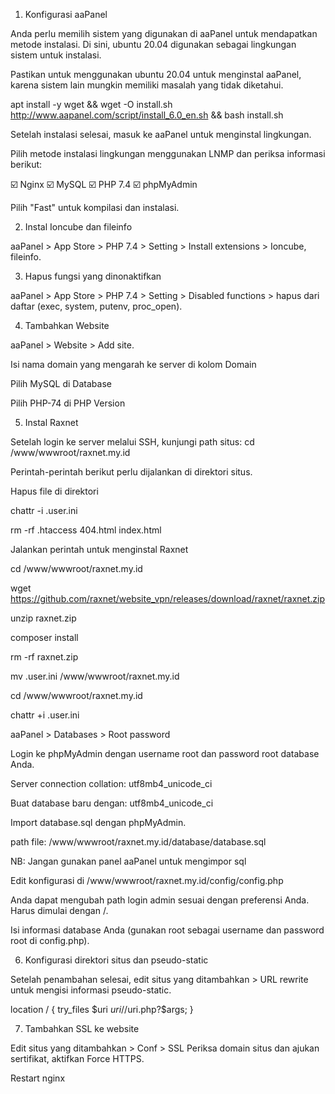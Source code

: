 
1. Konfigurasi aaPanel

Anda perlu memilih sistem yang digunakan di aaPanel untuk mendapatkan metode instalasi. Di sini, ubuntu 20.04 digunakan sebagai lingkungan sistem untuk instalasi.

Pastikan untuk menggunakan ubuntu 20.04 untuk menginstal aaPanel, karena sistem lain mungkin memiliki masalah yang tidak diketahui.

apt install -y wget && wget -O install.sh http://www.aapanel.com/script/install_6.0_en.sh && bash install.sh

Setelah instalasi selesai, masuk ke aaPanel untuk menginstal lingkungan.

Pilih metode instalasi lingkungan menggunakan LNMP dan periksa informasi berikut:

☑️ Nginx
☑️ MySQL
☑️ PHP 7.4
☑️ phpMyAdmin

Pilih "Fast" untuk kompilasi dan instalasi.

2. Instal Ioncube dan fileinfo

aaPanel > App Store > PHP 7.4 > Setting > Install extensions > Ioncube, fileinfo.

3. Hapus fungsi yang dinonaktifkan

aaPanel > App Store > PHP 7.4 > Setting > Disabled functions > hapus dari daftar (exec, system, putenv, proc_open).

4. Tambahkan Website

aaPanel > Website > Add site.

Isi nama domain yang mengarah ke server di kolom Domain

Pilih MySQL di Database

Pilih PHP-74 di PHP Version


5. Instal Raxnet

Setelah login ke server melalui SSH, kunjungi path situs: cd /www/wwwroot/raxnet.my.id

Perintah-perintah berikut perlu dijalankan di direktori situs.

Hapus file di direktori

chattr -i .user.ini

rm -rf .htaccess 404.html index.html

Jalankan perintah untuk menginstal Raxnet

cd /www/wwwroot/raxnet.my.id

wget https://github.com/raxnet/website_vpn/releases/download/raxnet/raxnet.zip

unzip raxnet.zip

composer install

rm -rf raxnet.zip

mv .user.ini /www/wwwroot/raxnet.my.id

cd /www/wwwroot/raxnet.my.id

chattr +i .user.ini

aaPanel > Databases > Root password

Login ke phpMyAdmin dengan username root dan password root database Anda.

Server connection collation: utf8mb4_unicode_ci

Buat database baru dengan: utf8mb4_unicode_ci

Import database.sql dengan phpMyAdmin.

path file: /www/wwwroot/raxnet.my.id/database/database.sql

NB: Jangan gunakan panel aaPanel untuk mengimpor sql


Edit konfigurasi di /www/wwwroot/raxnet.my.id/config/config.php

Anda dapat mengubah path login admin sesuai dengan preferensi Anda. Harus dimulai dengan /.

Isi informasi database Anda (gunakan root sebagai username dan password root di config.php).



6. Konfigurasi direktori situs dan pseudo-static

Setelah penambahan selesai, edit situs yang ditambahkan > URL rewrite untuk mengisi informasi pseudo-static.

location / {
try_files $uri $uri/ /$uri.php?$args;
}

7. Tambahkan SSL ke website

Edit situs yang ditambahkan > Conf > SSL
Periksa domain situs dan ajukan sertifikat, aktifkan Force HTTPS.

Restart nginx

